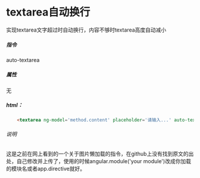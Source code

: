 # textarea自动换行
实现textarea文字超过时自动换行，内容不够时textarea高度自动减小

##### 指令
auto-textarea

##### 属性
无

##### html：
```html
    <textarea ng-model='method.content' placeholder='请输入...' auto-textarea></textarea>
```


###### 说明
这是之前在网上看到的一个关于图片懒加载的指令，在github上没有找到原文的出处，自己修改并上传了，使用的时候angular.module('your module')改成你加载的模块名或者app.directive就好。